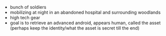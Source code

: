 - bunch of soldiers
- mobilizing at night in an abandoned hospital and surrounding woodlands
- high tech gear
- goal is to retrieve an advanced android, appears human, called the asset (perhaps keep the identity/what the asset is secret till the end)
